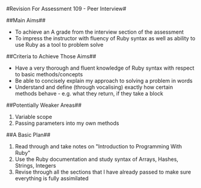 #Revision For Assessment 109 - Peer Interview#

##Main Aims##
* To achieve an A grade from the interview section of the assessment
* To impress the instructor with fluency of Ruby syntax as well as ability to use Ruby as a tool to problem solve

##Criteria to Achieve Those Aims##
* Have a very thorough and fluent knowledge of Ruby syntax with respect to basic methods/concepts
* Be able to concisely explain my approach to solving a problem in words
* Understand and define (through vocalising) exactly how certain methods behave - e.g. what they return, if they take a block


##Potentially Weaker Areas##
1. Variable scope
2. Passing parameters into my own methods


##A Basic Plan##
1. Read through and take notes on "Introduction to Programming With Ruby"
2. Use the Ruby documentation and study syntax of Arrays, Hashes, Strings, Integers
3. Revise through all the sections that I have already passed to make sure everything is fully assimilated